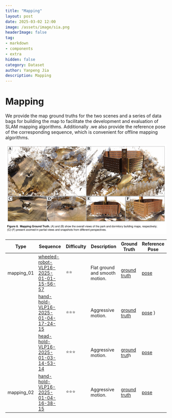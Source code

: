 ```yaml
---
title: "Mapping"
layout: post
date: 2025-03-02 12:00
image: /assets/image/sia.png
headerImage: false
tag:
- markdown
- components
- extra
hidden: false
category: Dataset
author: Yanpeng Jia
description: Mapping
---
```


# Mapping

We provide the map ground truths for the two scenes and a series of data bags for building the map to facilitate the development and evaluation of SLAM mapping algorithms. Additionally .we also provide the reference pose of the corresponding sequence, which is convenient for offline mapping algorithms.

![figure](../../assets/image/figure8.png)

| Type   | Sequence | Difficulty | Description | Ground Truth | Reference Pose |
|------------|-------------|------------|-------------|-------------|-------------|
| mapping_01   | [wheeled-robot-VLP16-2025-01-01-15-56-57](https://1drv.ms/u/c/c1806c2e19f2193f/Ee6VvNTOaQNMsC4DC2TqvucBfLGeK-k2pW5GSytL9e8RRA?e=orArhA)      | ⭐⭐        | Flat ground and smooth motion. | [ground truth](https://1drv.ms/u/c/c1806c2e19f2193f/ESgn9jndiIFNsEwxnddlPQIBek4PcibejL3nPLeOfHn2LQ?e=7STFJx) | [pose](https://1drv.ms/t/c/c1806c2e19f2193f/EVaig78VuWxAnARbA_JH5ioBDPxPo7QoY_LGtak8hzO1YQ?e=qar8GK) |
|    | [hand-hold-VLP16-2025-01-04-17-24-15](https://1drv.ms/u/c/c1806c2e19f2193f/EQ5PVNSR2cxMqMxBhuDwYdoBgoPEva7nVUGGfl-r6TRpcw?e=XQwcsL)       |  ⭐⭐⭐       | Aggressive motion. | [ground truth](https://1drv.ms/u/c/c1806c2e19f2193f/ESgn9jndiIFNsEwxnddlPQIBek4PcibejL3nPLeOfHn2LQ?e=7STFJx) | [pose](https://1drv.ms/t/c/c1806c2e19f2193f/EVaig78VuWxAnARbA_JH5ioBDPxPo7QoY_LGtak8hzO1YQ?e=dLEAXb) }
|   | [head-hold-VLP16-2025-01-03-14-53-14](https://1drv.ms/u/c/c1806c2e19f2193f/EQ5PVNSR2cxMqMxBhuDwYdoBgoPEva7nVUGGfl-r6TRpcw?e=tUKc7r)      |  ⭐⭐⭐       | Aggressive motion. | [ground trut](https://1drv.ms/u/c/c1806c2e19f2193f/ESgn9jndiIFNsEwxnddlPQIBek4PcibejL3nPLeOfHn2LQ?e=7STFJx)h | [pose](https://1drv.ms/t/c/c1806c2e19f2193f/EbUql0Y89-xJnq3ZzkGHFjsBlC3ZZZJY4zF6Mrb84kxbsQ?e=5FoDT4) |
| mapping_02   | [hand-hold-VLP16-2025-01-04-16-38-15](https://1drv.ms/u/c/c1806c2e19f2193f/EbfnrT0bsyVEjAl1ynmSzEoBIQpXqSxbEX-tZ7j-oVnUWw?e=KDVkPf)     |  ⭐⭐⭐      | Aggressive motion. | [ground truth](https://1drv.ms/u/c/c1806c2e19f2193f/EVCv7CSs2X5KvUxUYqUGFtABv3Rt_Rd-bJozIZVi2INh3g?e=kdxneu) | [pose](https://1drv.ms/t/c/c1806c2e19f2193f/EfdE96C89qhBlCCB6eY2dEABc3XANHAJyvL-Kvjo89daRw?e=MOErZU) |








